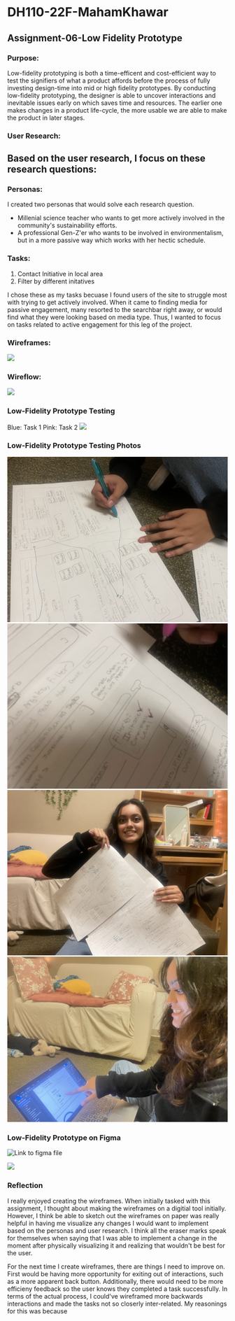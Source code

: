 # DH110-22F-MahamKhawar

## Assignment-06-Low Fidelity Prototype

### Purpose: 
Low-fidelity prototyping is both a time-efficent and cost-efficient way to test the signifiers of what a product affords before the process of fully investing design-time into mid or high fidelity prototypes. By conducting low-fidelity prototyping, the designer is able to uncover interactions and inevitable issues early on which saves time and resources. The earlier one makes changes in a product life-cycle, the more usable we are able to make the product in later stages. 

### User Research: 
Based on the user research, I focus on these research questions:
- 

### Personas: 
I created two personas that would solve each research question.
- Millenial science teacher who wants to get more actively involved in the community's sustainability efforts.
- A professional Gen-Z'er who wants to be involved in environmentalism, but in a more passive way which works with her hectic schedule.

### Tasks:
1. Contact Initiative in local area
2. Filter by different initatives

I chose these as my tasks becuase I found users of the site to struggle most with trying to get actively involved. When it came to finding media for passive engagement, many resorted to the searchbar right away, or would find what they were looking based on media type. Thus, I wanted to focus on tasks related to active engagement for this leg of the project. 

### Wireframes:
![](../wireframes1.png)

### Wireflow:
![](../wireflow.png)

### Low-Fidelity Prototype Testing
Blue: Task 1
Pink: Task 2
![](../lowfiprototypetesting.png)
 
### Low-Fidelity Prototype Testing Photos

![](../userinteraction2.jpg)
![](../userinteraction3.jpg)
![](../userinteraction4.jpg)
![](../userinteraction5.jpg)

### Low-Fidelity Prototype on Figma

![Link to figma file](../lhttps://www.figma.com/file/xvuF3d8NpoqArfcYPrvAR8/Untitled?node-id=0%3A1) 

![](../userinteraction5.png)

### Reflection

I really enjoyed creating the wireframes. When initially tasked with this assignment, I thought about making the wireframes on a digitial tool initially. However, I think be able to sketch out the wireframes on paper was really helpful in having me visualize any changes I would want to implement based on the personas and user research. I think all the eraser marks speak for themselves when saying that I was able to implement a change in the moment after physically visualizing it and realizing that wouldn't be best for the user. 

For the next time I create wireframes, there are things I need to improve on. First would be having more opportunity for exiting out of interactions, such as a more apparent back button. Additionally, there would need to be more efficieny feedback so the user knows they completed a task successfully. In terms of the actual process, I could've wireframed more backwards interactions and made the tasks not so closerly inter-related. My reasonings for this was because 
